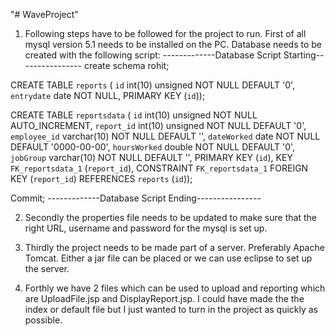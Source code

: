 "# WaveProject" 
1) Following steps have to be followed for the project to run. First of all mysql version 5.1 needs to be installed on the PC. Database needs to be created with the following script:
-------------Database Script Starting----------------
create schema rohit;

CREATE TABLE `reports` (
  `id` int(10) unsigned NOT NULL DEFAULT '0',
  `entrydate` date NOT NULL,
  PRIMARY KEY (`id`));



CREATE TABLE `reportsdata` (
  `id` int(10) unsigned NOT NULL AUTO_INCREMENT,
  `report_id` int(10) unsigned NOT NULL DEFAULT '0',
  `employee_id` varchar(10) NOT NULL DEFAULT '',
  `dateWorked` date NOT NULL DEFAULT '0000-00-00',
  `hoursWorked` double NOT NULL DEFAULT '0',
  `jobGroup` varchar(10) NOT NULL DEFAULT '',
  PRIMARY KEY (`id`),
  KEY `FK_reportsdata_1` (`report_id`),
  CONSTRAINT `FK_reportsdata_1` FOREIGN KEY (`report_id`) REFERENCES `reports` (`id`));
  
  Commit;
  -------------Database Script Ending----------------
  
  2) Secondly the properties file needs to be updated to make sure that the right URL, username and password for the mysql is set up.
  
  3) Thirdly the project needs to be made part of a server. Preferably Apache Tomcat. Either a jar file can be placed or we can use eclipse to set up the server. 
  
  4) Forthly we have 2 files which can be used to upload and reporting which are UploadFile.jsp and DisplayReport.jsp. I could have made the the index or default file but I just wanted to turn in the project as quickly as possible.
